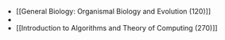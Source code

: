 - [[General Biology: Organismal Biology and Evolution (120)]]
-
- [[Introduction to Algorithms and Theory of Computing (270)]]